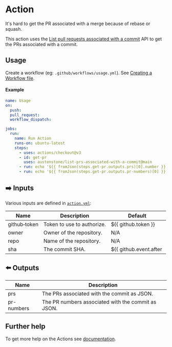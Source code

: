 # Action

It's hard to get the PR associated with a merge because of rebase or squash.

This action uses the [List pull requests associated with a commit](https://docs.github.com/en/rest/commits/commits?apiVersion=2022-11-28#list-pull-requests-associated-with-a-commit) API to get the PRs associated with a commit.

## Usage
Create a workflow (eg: `.github/workflows/usage.yml`). See [Creating a Workflow file](https://help.github.com/en/articles/configuring-a-workflow#creating-a-workflow-file).

<!-- 
### PAT(Personal Access Token)

You will need to [create a PAT(Personal Access Token)](https://github.com/settings/tokens/new?scopes=admin:org) that has `admin:org` access.

Add this PAT as a secret so we can use it as input `github-token`, see [Creating encrypted secrets for a repository](https://docs.github.com/en/enterprise-cloud@latest/actions/security-guides/encrypted-secrets#creating-encrypted-secrets-for-a-repository). 
### Organizations

If your organization has SAML enabled you must authorize the PAT, see [Authorizing a personal access token for use with SAML single sign-on](https://docs.github.com/en/enterprise-cloud@latest/authentication/authenticating-with-saml-single-sign-on/authorizing-a-personal-access-token-for-use-with-saml-single-sign-on).
-->

#### Example
```yml
name: Usage
on:
  push:
  pull_request:
  workflow_dispatch:

jobs:
  run:
    name: Run Action
    runs-on: ubuntu-latest
    steps:
      - uses: actions/checkout@v3
      - id: get-pr
        uses: austenstone/list-prs-associated-with-a-commit@main
      - run: echo '${{ fromJson(steps.get-pr.outputs.prs)[0].number }}'
      - run: echo '${{ fromJson(steps.get-pr.outputs.pr-numbers)[0] }}'
```

## ➡️ Inputs
Various inputs are defined in [`action.yml`](action.yml):

| Name | Description | Default |
| --- | - | - |
| github&#x2011;token | Token to use to authorize. | ${{&nbsp;github.token&nbsp;}} |
| owner | Owner of the repository. | N/A |
| repo | Name of the repository. | N/A |
| sha | The commit SHA. | ${{&nbsp;github.event.after&nbsp; || &nbsp;github.sha&nbsp;}} |


## ⬅️ Outputs
| Name | Description |
| --- | - |
| prs | The PRs associated with the commit as JSON. |
| pr-numbers | The PR numbers associated with the commit as JSON. |

## Further help
To get more help on the Actions see [documentation](https://docs.github.com/en/actions).
